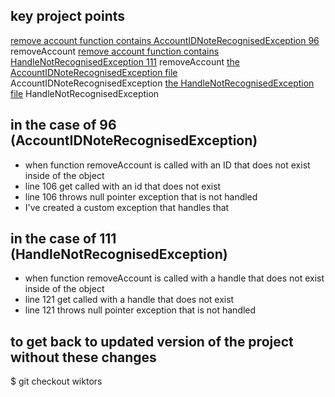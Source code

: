 
## key project points
[remove account function contains AccountIDNoteRecognisedException 96](src/socialmedia/SocialMedia.java) removeAccount
[remove account function contains HandleNotRecognisedException 111](src/socialmedia/SocialMedia.java) removeAccount
[the AccountIDNoteRecognisedException file](src/socialmedia/AccountIDNotRecognisedException.java) AccountIDNoteRecognisedException
[the HandleNotRecognisedException file](src/socialmedia/HandleNotRecognisedException.java) HandleNotRecognisedException

## in the case of 96 (AccountIDNoteRecognisedException)
- when function removeAccount is called with an ID that does not exist inside of the object
- line 106 get called with an id that does not exist
- line 106 throws null pointer exception that is not handled
- I've created a custom exception that handles that

## in the case of 111 (HandleNotRecognisedException)
- when function removeAccount is called with a handle that does not exist inside of the object
- line 121 get called with a handle that does not exist
- line 121 throws null pointer exception that is not handled

## to get back to updated version of the project without these changes
$ git checkout wiktors


